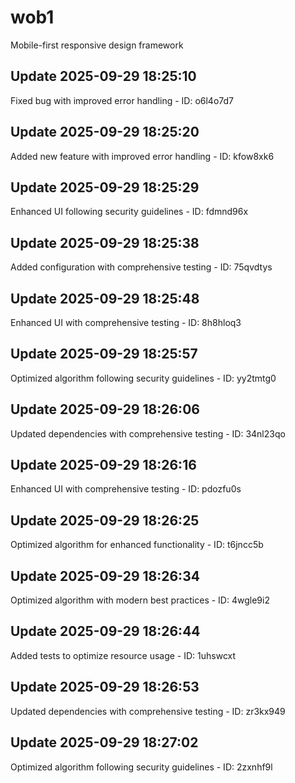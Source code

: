 # wob1
Mobile-first responsive design framework

## Update 2025-09-29 18:25:10
Fixed bug with improved error handling - ID: o6l4o7d7


## Update 2025-09-29 18:25:20
Added new feature with improved error handling - ID: kfow8xk6


## Update 2025-09-29 18:25:29
Enhanced UI following security guidelines - ID: fdmnd96x


## Update 2025-09-29 18:25:38
Added configuration with comprehensive testing - ID: 75qvdtys


## Update 2025-09-29 18:25:48
Enhanced UI with comprehensive testing - ID: 8h8hloq3


## Update 2025-09-29 18:25:57
Optimized algorithm following security guidelines - ID: yy2tmtg0


## Update 2025-09-29 18:26:06
Updated dependencies with comprehensive testing - ID: 34nl23qo


## Update 2025-09-29 18:26:16
Enhanced UI with comprehensive testing - ID: pdozfu0s


## Update 2025-09-29 18:26:25
Optimized algorithm for enhanced functionality - ID: t6jncc5b


## Update 2025-09-29 18:26:34
Optimized algorithm with modern best practices - ID: 4wgle9i2


## Update 2025-09-29 18:26:44
Added tests to optimize resource usage - ID: 1uhswcxt


## Update 2025-09-29 18:26:53
Updated dependencies with comprehensive testing - ID: zr3kx949


## Update 2025-09-29 18:27:02
Optimized algorithm following security guidelines - ID: 2zxnhf9l


